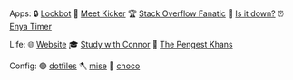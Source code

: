 Apps:
🔒 [Lockbot](https://lockbot.app)
🦶 [Meet Kicker](https://chrome.google.com/webstore/detail/meet-kicker-%F0%9F%A6%B6/aonhapalnnnjlonafnammcbnafmafmpg)
🏆 [Stack Overflow Fanatic](https://github.com/connorads/stackoverflow-fanatic)
🔌 [Is it down?](https://isitdown.vercel.app)
⏰ [Enya Timer](https://enya-timer.vercel.app)

Life:
🌐 [Website](https://connoradams.co.uk)
🎓 [Study with Connor](https://studywith.connoradams.co.uk)
🚗 [The Pengest Khans](https://thepengestkhans.co.uk)

Config:
🟢 [dotfiles](https://github.com/connorads/dotfiles)
🪓 [mise](https://github.com/connorads/mise)
🍫 [choco](https://github.com/connorads/choco-packages)
